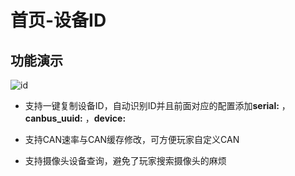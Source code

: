 # 首页-设备ID

## 功能演示

![id](../../images/boards/fly_tools/home.gif)

* 支持一键复制设备ID，自动识别ID并且前面对应的配置添加**serial:** ，**canbus_uuid:** ，**device:**

* 支持CAN速率与CAN缓存修改，可方便玩家自定义CAN
* 支持摄像头设备查询，避免了玩家搜索摄像头的麻烦

